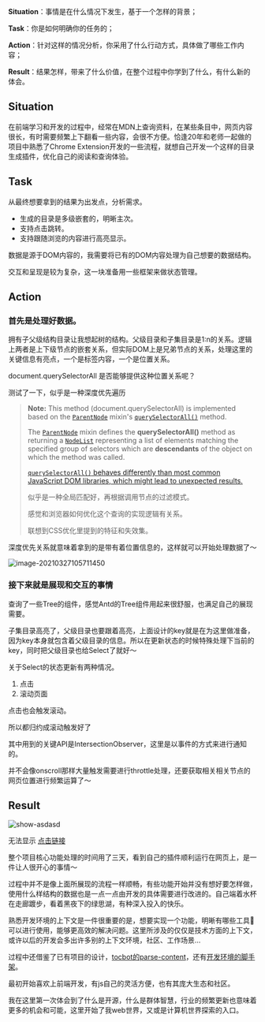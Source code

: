 **Situation**：事情是在什么情况下发生，基于一个怎样的背景；

**Task**：你是如何明确你的任务的；

**Action**：针对这样的情况分析，你采用了什么行动方式，具体做了哪些工作内容；

**Result**：结果怎样，带来了什么价值，在整个过程中你学到了什么，有什么新的体会。



## Situation

在前端学习和开发的过程中，经常在MDN上查询资料，在某些条目中，网页内容很长，有时需要频繁上下翻看一些内容，会很不方便。恰逢20年和老师一起做的项目中熟悉了Chrome Extension开发的一些流程，就想自己开发一个这样的目录生成插件，优化自己的阅读和查询体验。



## Task

从最终想要拿到的结果为出发点，分析需求。

- 生成的目录是多级嵌套的，明晰主次。
- 支持点击跳转。
- 支持跟随浏览的内容进行高亮显示。

数据是源于DOM内容的，我需要将已有的DOM内容处理为自己想要的数据结构。

交互和呈现是较为复杂，这一块准备用一些框架来做状态管理。



## Action

### 首先是处理好数据。

拥有子父级结构目录让我想起树的结构。父级目录和子集目录是1:n的关系。逻辑上两者是上下级节点的嵌套关系，但实际DOM上是兄弟节点的关系，处理这里的关键信息有亮点，一个是标签内容，一个是位置关系。

document.querySelectorAll 是否能够提供这种位置关系呢？

测试了一下，似乎是一种深度优先遍历

> **Note:** This method (document.querySelectorAll) is implemented based on the [`ParentNode`](https://developer.mozilla.org/en-US/docs/Web/API/ParentNode) mixin's [`querySelectorAll()`](https://developer.mozilla.org/en-US/docs/Web/API/ParentNode/querySelectorAll) method.
>
> The [`ParentNode`](https://developer.mozilla.org/en-US/docs/Web/API/ParentNode) mixin defines the **querySelectorAll()** method as returning a [`NodeList`](https://developer.mozilla.org/en-US/docs/Web/API/NodeList) representing a list of elements matching the specified group of selectors which are **descendants** of the object on which the method was called.
>
> [`querySelectorAll()` behaves differently than most common JavaScript DOM libraries, which might lead to unexpected results.](https://developer.mozilla.org/en-US/docs/Web/API/ParentNode/querySelectorAll#user_notes)
>
> 似乎是一种全局匹配好，再根据调用节点的过滤模式。
>
> 感觉和浏览器如何优化这个查询的实现逻辑有关系。
>
> 联想到CSS优化里提到的特征和失效集。

深度优先关系就意味着拿到的是带有着位置信息的，这样就可以开始处理数据了～

![image-20210327105711450](http://picbed.sedationh.cn/image-20210327105711450.png)



### 接下来就是展现和交互的事情

查询了一些Tree的组件，感觉Antd的Tree组件用起来很舒服，也满足自己的展现需要。

子集目录高亮了，父级目录也要跟着高亮，上面设计的key就是在为这里做准备，因为key本身就包含着父级目录的信息。所以在更新状态的时候特殊处理下当前的key，同时把父级目录也给Select了就好～

关于Select的状态更新有两种情况。

1. 点击
2. 滚动页面

点击也会触发滚动。

所以都归约成滚动触发好了



其中用到的关键API是IntersectionObserver，这里是以事件的方式来进行通知的。

并不会像onscroll那样大量触发需要进行throttle处理，还要获取相关相关节点的网页位置进行频繁运算了～



## Result

![show-asdasd](http://picbed.sedationh.cn/show-asdasd.gif)

无法显示 [点击链接](http://picbed.sedationh.cn/show-asdasd.gif)

整个项目核心功能处理的时间用了三天，看到自己的插件顺利运行在网页上，是一件让人很开心的事情～

过程中并不是像上面所展现的流程一样顺畅，有些功能开始并没有想好要怎样做，使用什么样结构的数据也是一点一点由开发的具体需要进行改进的。自己端着水杯在走廊踱步，看着黑夜下的绿思湖，有种深入投入的快乐。

熟悉开发环境的上下文是一件很重要的是，想要实现一个功能，明晰有哪些工具🔧可以进行使用，能够更高效的解决问题。这里所涉及的仅仅是技术方面的上下文，或许以后的开发会多出许多别的上下文环境，社区、工作场景...

过程中还借鉴了已有项目的设计，[tocbot的parse-content](https://github.com/tscanlin/tocbot)，还有[开发环境的脚手架](https://github.com/tjx666/awesome-chrome-extension-boilerplate#readme)。

最初开始喜欢上前端开发，有js自己的灵活方便，也有其庞大生态和社区。

我在这里第一次体会到了什么是开源，什么是群体智慧，行业的频繁更新也意味着更多的机会和可能，这里开始了我web世界，又或是计算机世界探索的入口。
